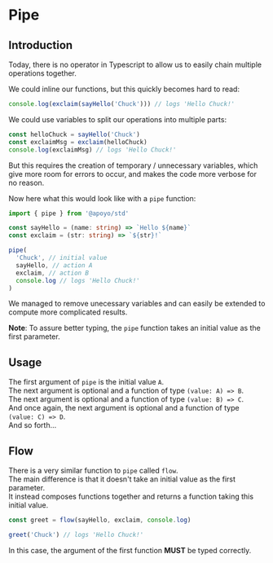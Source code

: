 # Pipe

## Introduction

Today, there is no operator in Typescript to allow us to easily chain multiple operations together.

We could inline our functions, but this quickly becomes hard to read:

```ts
console.log(exclaim(sayHello('Chuck'))) // logs 'Hello Chuck!'
```

We could use variables to split our operations into multiple parts:

```ts
const helloChuck = sayHello('Chuck')
const exclaimMsg = exclaim(helloChuck)
console.log(exclaimMsg) // logs 'Hello Chuck!'
```

But this requires the creation of temporary / unnecessary variables, which give more room for errors to occur, and makes the code more verbose for no reason.

Now here what this would look like with a `pipe` function:

```ts
import { pipe } from '@apoyo/std'

const sayHello = (name: string) => `Hello ${name}`
const exclaim = (str: string) => `${str}!`

pipe(
  'Chuck', // initial value
  sayHello, // action A
  exclaim, // action B
  console.log // logs 'Hello Chuck!'
)
```

We managed to remove unecessary variables and can easily be extended to compute more complicated results.

**Note**: To assure better typing, the `pipe` function takes an initial value as the first parameter.

## Usage

The first argument of `pipe` is the initial value `A`.<br/>
The next argument is optional and a function of type `(value: A) => B`.<br/>
The next argument is optional and a function of type `(value: B) => C`.<br/>
And once again, the next argument is optional and a function of type `(value: C) => D`.<br/>
And so forth...

## Flow

There is a very similar function to `pipe` called `flow`.<br/>
The main difference is that it doesn't take an initial value as the first parameter.<br/>
It instead composes functions together and returns a function taking this initial value.

```ts
const greet = flow(sayHello, exclaim, console.log)

greet('Chuck') // logs 'Hello Chuck!'
```

In this case, the argument of the first function **MUST** be typed correctly.
